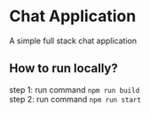 Chat Application
==================
A simple full stack chat application


How to run locally?
-------------
step 1: run command `npm run build` <br>
step 2: run command `npm run start` <br>